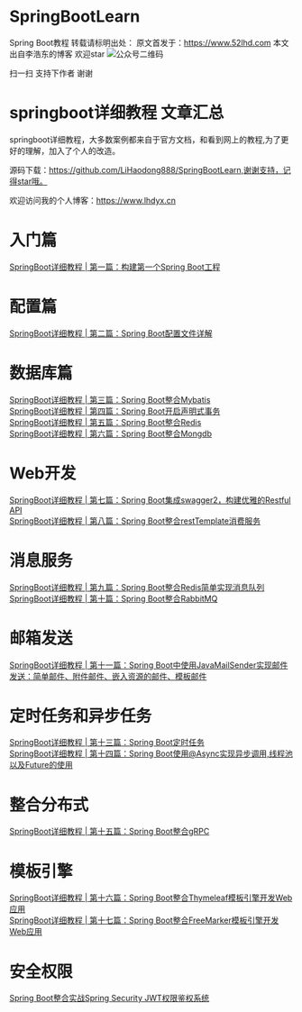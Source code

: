 # SpringBootLearn
Spring Boot教程
转载请标明出处： 原文首发于：https://www.52lhd.com 本文出自李浩东的博客  欢迎star
![公众号二维码](https://gitee.com/li_haodong/picture_management/raw/master/pic/qrcode_for_gh_99ee464aac4f_258.jpg)

扫一扫 支持下作者 谢谢

# springboot详细教程 文章汇总
springboot详细教程，大多数案例都来自于官方文档，和看到网上的教程,为了更好的理解，加入了个人的改造。

源码下载：https://github.com/LiHaodong888/SpringBootLearn,谢谢支持，记得star哦。

欢迎访问我的个人博客：https://www.lhdyx.cn
# 入门篇
[SpringBoot详细教程 | 第一篇：构建第一个Spring Boot工程](https://www.lhdyx.cn/article/54)
# 配置篇
[SpringBoot详细教程 | 第二篇：Spring Boot配置文件详解](https://www.lhdyx.cn/article/55)
# 数据库篇
[SpringBoot详细教程 | 第三篇：Spring Boot整合Mybatis](https://www.lhdyx.cn/article/56)  
[SpringBoot详细教程 | 第四篇：Spring Boot开启声明式事务](https://www.lhdyx.cn/article/57)  
[SpringBoot详细教程 | 第五篇：Spring Boot整合Redis](https://www.lhdyx.cn/article/58)  
[SpringBoot详细教程 | 第六篇：Spring Boot整合Mongdb](https://www.lhdyx.cn/article/59)
# Web开发
[SpringBoot详细教程 | 第七篇：Spring Boot集成swagger2，构建优雅的Restful API](https://www.lhdyx.cn/article/60)  
[SpringBoot详细教程 | 第八篇：Spring Boot整合restTemplate消费服务](https://www.lhdyx.cn/article/61)
# 消息服务
[SpringBoot详细教程 | 第九篇：Spring Boot整合Redis简单实现消息队列](https://www.lhdyx.cn/article/62)  
[SpringBoot详细教程 | 第十篇：Spring Boot整合RabbitMQ](https://www.lhdyx.cn/article/64)
# 邮箱发送
[SpringBoot详细教程 | 第十一篇：Spring Boot中使用JavaMailSender实现邮件发送：简单邮件、附件邮件、嵌入资源的邮件、模板邮件](https://www.lhdyx.cn/article/63)
# 定时任务和异步任务
[SpringBoot详细教程 | 第十三篇：Spring Boot定时任务](https://www.lhdyx.cn/article/66)  
[SpringBoot详细教程 | 第十四篇：Spring Boot使用@Async实现异步调用,线程池以及Future的使用](https://www.lhdyx.cn/article/65)
# 整合分布式
[SpringBoot详细教程 | 第十五篇：Spring Boot整合gRPC](https://www.lhdyx.cn/article/67)
# 模板引擎
[SpringBoot详细教程 | 第十六篇：Spring Boot整合Thymeleaf模板引擎开发Web应用](https://www.lhdyx.cn/article/72)  
[SpringBoot详细教程 | 第十七篇：Spring Boot整合FreeMarker模板引擎开发Web应用](https://www.lhdyx.cn/article/74)
# 安全权限
[Spring Boot整合实战Spring Security JWT权限鉴权系统](https://www.lhdyx.cn/article/76)

